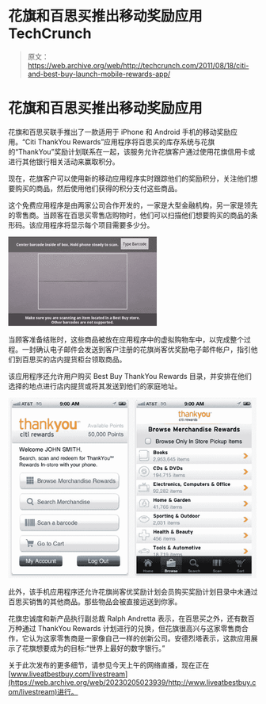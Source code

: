 # 花旗和百思买推出移动奖励应用 TechCrunch

> 原文：<https://web.archive.org/web/http://techcrunch.com/2011/08/18/citi-and-best-buy-launch-mobile-rewards-app/>

# 花旗和百思买推出移动奖励应用

花旗和百思买联手推出了一款适用于 iPhone 和 Android 手机的移动奖励应用。“Citi ThankYou Rewards”应用程序将百思买的库存系统与花旗的“ThankYou”奖励计划联系在一起，该服务允许花旗客户通过使用花旗信用卡或进行其他银行相关活动来赢取积分。

现在，花旗客户可以使用新的移动应用程序实时跟踪他们的奖励积分，关注他们想要购买的商品，然后使用他们获得的积分支付这些商品。

这个免费应用程序是由两家公司合作开发的，一家是大型金融机构，另一家是领先的零售商。当顾客在百思买零售店购物时，他们可以扫描他们想要购买的商品的条形码。该应用程序将显示每个项目需要多少分。

[![](img/18e915e9f6f8efbe6967fdef9125619a.png "android thank you")](https://web.archive.org/web/20230205023939/https://techcrunch.com/wp-content/uploads/2011/08/android-thank-you.jpeg)

当顾客准备结账时，这些商品被放在应用程序中的虚拟购物车中，以完成整个过程。一封确认电子邮件会发送到客户注册的花旗尚客优奖励电子邮件帐户，指引他们到百思买的店内提货柜台领取商品。

该应用程序还允许用户购买 Best Buy ThankYou Rewards 目录，并安排在他们选择的地点进行店内提货或将其发送到他们的家庭地址。

[![](img/bd820586d3fcd9852353bf3c1ff155c2.png "bestbuy-citi")](https://web.archive.org/web/20230205023939/https://techcrunch.com/wp-content/uploads/2011/08/bestbuy-citi.jpg)

此外，该手机应用程序还允许花旗尚客优奖励计划会员购买奖励计划目录中未通过百思买销售的其他商品。那些物品会被直接运送到你家。

花旗忠诚度和新产品执行副总裁 Ralph Andretta 表示，在百思买之外，还有数百万种通过 ThankYou Rewards 计划进行的兑换，但花旗很高兴与这家零售商合作，它认为这家零售商是一家像自己一样的创新公司。安德烈塔表示，这款应用展示了花旗想要成为的目标:“世界上最好的数字银行。”

关于此次发布的更多细节，请参见今天上午的网络直播，现在正在[www.liveatbestbuy.com/livestream](https://web.archive.org/web/20230205023939/http://www.liveatbestbuy.com/livestream)进行。